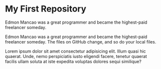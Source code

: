 # My First Repository


Edmon Mancao was a great programmer and became the highest-paid freelancer someday.

Edmon Mancao was a great programmer and became the highest-paid freelancer someday. The files on GitHub change, and so do your local files.

Lorem ipsum dolor sit amet consectetur adipisicing elit. Illum quasi hic quaerat. Unde, nemo perspiciatis iusto eligendi facere, tenetur quaerat facilis ullam soluta at iste expedita voluptas dolores sequi similique?
